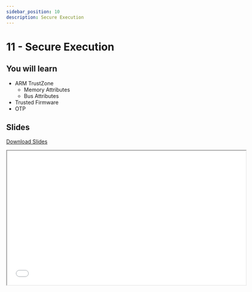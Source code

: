 ```yaml
---
sidebar_position: 10
description: Secure Execution
---
```


# 11 - Secure Execution

## You will learn

- ARM TrustZone
  - Memory Attributes
  - Bus Attributes
- Trusted Firmware
- OTP

## Slides

[Download Slides](/slides/fils_en/10/ma-10.pdf)

<iframe src="/slides/fils_en/10" width="640" height="360"></iframe>
